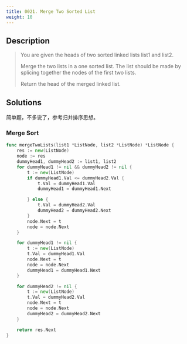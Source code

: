 ```yaml
---
title: 0021. Merge Two Sorted List
weight: 10
---
```


## Description

> You are given the heads of two sorted linked lists list1 and list2.
> 
> Merge the two lists in a one sorted list. The list should be made by splicing together the nodes of the first two lists.
> 
> Return the head of the merged linked list.

## Solutions

 简单题，不多说了，参考归并排序思想。
### Merge Sort
```go
func mergeTwoLists(list1 *ListNode, list2 *ListNode) *ListNode {
	res := new(ListNode)
	node := res
	dummyHead1, dummyHead2 := list1, list2
	for dummyHead1 != nil && dummyHead2 != nil {
		t := new(ListNode)
		if dummyHead1.Val <= dummyHead2.Val {
			t.Val = dummyHead1.Val
			dummyHead1 = dummyHead1.Next

		} else {
			t.Val = dummyHead2.Val
			dummyHead2 = dummyHead2.Next
		}
		node.Next = t
		node = node.Next
	}

	for dummyHead1 != nil {
		t := new(ListNode)
		t.Val = dummyHead1.Val
		node.Next = t
		node = node.Next
		dummyHead1 = dummyHead1.Next
	}

	for dummyHead2 != nil {
		t := new(ListNode)
		t.Val = dummyHead2.Val
		node.Next = t
		node = node.Next
		dummyHead2 = dummyHead2.Next
	}

	return res.Next
}
```
